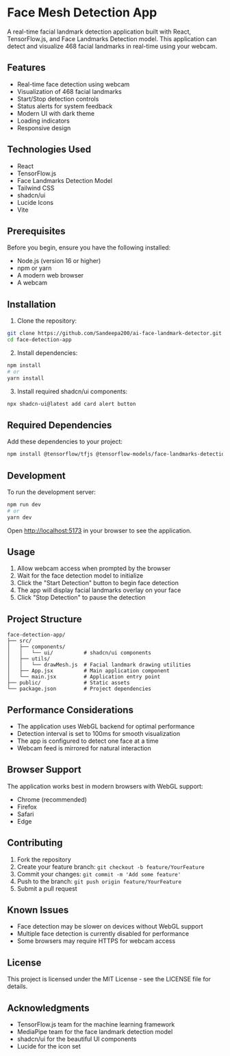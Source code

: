 # Face Mesh Detection App

A real-time facial landmark detection application built with React, TensorFlow.js, and Face Landmarks Detection model. This application can detect and visualize 468 facial landmarks in real-time using your webcam.

## Features

- Real-time face detection using webcam
- Visualization of 468 facial landmarks
- Start/Stop detection controls
- Status alerts for system feedback
- Modern UI with dark theme
- Loading indicators
- Responsive design

## Technologies Used

- React
- TensorFlow.js
- Face Landmarks Detection Model
- Tailwind CSS
- shadcn/ui
- Lucide Icons
- Vite

## Prerequisites

Before you begin, ensure you have the following installed:
- Node.js (version 16 or higher)
- npm or yarn
- A modern web browser
- A webcam

## Installation

1. Clone the repository:
```bash
git clone https://github.com/Sandeepa200/ai-face-landmark-detector.git
cd face-detection-app
```

2. Install dependencies:
```bash
npm install
# or
yarn install
```

3. Install required shadcn/ui components:
```bash
npx shadcn-ui@latest add card alert button
```

## Required Dependencies

Add these dependencies to your project:
```bash
npm install @tensorflow/tfjs @tensorflow-models/face-landmarks-detection react-webcam lucide-react
```

## Development

To run the development server:
```bash
npm run dev
# or
yarn dev
```

Open [http://localhost:5173](http://localhost:5173) in your browser to see the application.

## Usage

1. Allow webcam access when prompted by the browser
2. Wait for the face detection model to initialize
3. Click the "Start Detection" button to begin face detection
4. The app will display facial landmarks overlay on your face
5. Click "Stop Detection" to pause the detection

## Project Structure

```
face-detection-app/
├── src/
│   ├── components/
│   │   └── ui/          # shadcn/ui components
│   ├── utils/
│   │   └── drawMesh.js  # Facial landmark drawing utilities
│   ├── App.jsx          # Main application component
│   └── main.jsx         # Application entry point
├── public/              # Static assets
└── package.json         # Project dependencies
```

## Performance Considerations

- The application uses WebGL backend for optimal performance
- Detection interval is set to 100ms for smooth visualization
- The app is configured to detect one face at a time
- Webcam feed is mirrored for natural interaction

## Browser Support

The application works best in modern browsers with WebGL support:
- Chrome (recommended)
- Firefox
- Safari
- Edge

## Contributing

1. Fork the repository
2. Create your feature branch: `git checkout -b feature/YourFeature`
3. Commit your changes: `git commit -m 'Add some feature'`
4. Push to the branch: `git push origin feature/YourFeature`
5. Submit a pull request

## Known Issues

- Face detection may be slower on devices without WebGL support
- Multiple face detection is currently disabled for performance
- Some browsers may require HTTPS for webcam access

## License

This project is licensed under the MIT License - see the LICENSE file for details.

## Acknowledgments

- TensorFlow.js team for the machine learning framework
- MediaPipe team for the face landmark detection model
- shadcn/ui for the beautiful UI components
- Lucide for the icon set

